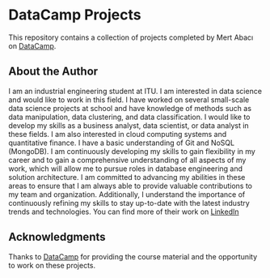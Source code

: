 # DataCamp Projects

This repository contains a collection of projects completed by Mert Abacı on [DataCamp](https://www.datacamp.com).

## About the Author

I am an industrial engineering student at ITU. I am interested in data science and would like to work in this field. I have worked on several small-scale data science projects at school and have knowledge of methods such as data manipulation, data clustering, and data classification. I would like to develop my skills as a business analyst, data scientist, or data analyst in these fields. I am also interested in cloud computing systems and quantitative finance. I have a basic understanding of Git and NoSQL (MongoDB). I am continuously developing my skills to gain flexibility in my career and to gain a comprehensive understanding of all aspects of my work, which will allow me to pursue roles in database engineering and solution architecture. I am committed to advancing my abilities in these areas to ensure that I am always able to provide valuable contributions to my team and organization. Additionally, I understand the importance of continuously refining my skills to stay up-to-date with the latest industry trends and technologies. You can find more of their work on [LinkedIn](https://www.linkedin.com/in/mert-abac%C4%B1-493999190/)


## Acknowledgments

Thanks to [DataCamp](https://www.datacamp.com) for providing the course material and the opportunity to work on these projects.



